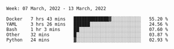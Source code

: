<!--START_SECTION:waka-->
```text
Week: 07 March, 2022 - 13 March, 2022

Docker   7 hrs 43 mins   █████████████▓░░░░░░░░░░░   55.20 % 
YAML     3 hrs 26 mins   ██████░░░░░░░░░░░░░░░░░░░   24.56 % 
Bash     1 hr 3 mins     ██░░░░░░░░░░░░░░░░░░░░░░░   07.60 % 
Other    32 mins         █░░░░░░░░░░░░░░░░░░░░░░░░   03.87 % 
Python   24 mins         ▓░░░░░░░░░░░░░░░░░░░░░░░░   02.93 % 
```
<!--END_SECTION:waka-->
